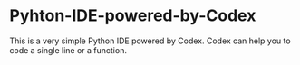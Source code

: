 # Pyhton-IDE-powered-by-Codex
This is a very simple Python IDE powered by Codex. Codex can help you to code a single line or a function.
